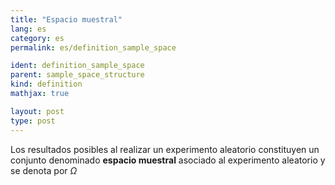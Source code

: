 ```yaml
---
title: "Espacio muestral"
lang: es
category: es
permalink: es/definition_sample_space

ident: definition_sample_space
parent: sample_space_structure
kind: definition
mathjax: true

layout: post
type: post
---
```


Los resultados posibles al realizar un experimento aleatorio constituyen un conjunto denominado **espacio muestral** asociado al experimento aleatorio y se denota por $\Omega$
